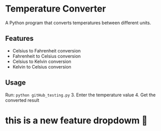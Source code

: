 # Temperature Converter

A Python program that converts temperatures between different units.

## Features
- Celsius to Fahrenheit conversion
- Fahrenheit to Celsius conversion
- Celsius to Kelvin conversion
- Kelvin to Celsius conversion

## Usage
Run: `python gitHub_testing.py`
3. Enter the temperature value
4. Get the converted result

# this is a new feature dropdowm 🤩
